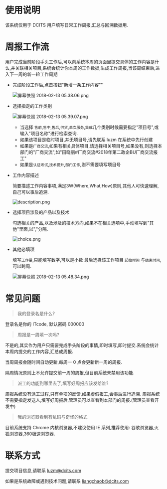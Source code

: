 # 使用说明
该系统仅用于 DCITS 用户填写日常工作周报,汇总与回溯数据用.

# 周报工作流
用户完成当前阶段手头工作后,可以向系统本周的页面里提交具体的工作内容是什么,并关联相关项目,系统会统计你本周的工作数据,生成工作周报,当该周结束后,进入下一周的新一轮工作周期

- 完成阶段工作后,点击按钮"新增一条工作内容""

    ![屏幕快照 2018-02-13 05.38.06.png](https://i.loli.net/2018/02/13/5a82095622380.png)

- 选择指定的工作类别

    ![屏幕快照 2018-02-13 05.39.07.png](https://i.loli.net/2018/02/13/5a82098c89a51.png)

    - 当选择 `售前`,`售中`,`售后`,`供货`,`单次服务`,`集成`几个类别时候需要指定"项目号",或输入"项目名称"进行检索查询.
    - 如果该项目是临时项目,并无项目号,请先联系 luzm 在系统中先行创建
    - 如果是`厂商交流`,如果有相关具体项目,请选择相关项目号,如果没有,则选择本部门的"厂商交流",如"田晓丽#厂商交流#2018年第二政企BU厂商交流报工"
    - 如果是`认证考试`,`技术提升`,`部门工作`,则不需要填写项目号

- 工作内容描述

    简要描述工作内容事项,满足3W(Where,What,How)原则,其他人可快速理解,自己可以事后追溯.

    ![description.png](https://i.loli.net/2018/02/07/5a79f37ca20bb.png)

- 选择项目涉及的产品以及技术

    勾选相关的产品,以及涉及的技术方向,如果不在相关选项中,手动填写到"其他"里面,以","分隔.
    
    ![choice.png](https://i.loli.net/2018/02/07/5a79f47e25ba9.png)

- 其他必填项

    填写`工作量`,只能填写数字,可以是小数
    最后选择该工作项目 `起始时间` 与`结束时间`,可以跨周.
    
    ![屏幕快照 2018-02-13 05.48.34.png](https://i.loli.net/2018/02/13/5a820bc44f701.png)

# 常见问题
> 我的登录名是什么?

登录名是你的 ITcode, 默认密码 000000

> 周报是一周填一次吗?

不是的,其实作为用户只需要完成手头阶段的事情,即时填写,即时提交.系统会统计本周内提交的工作内容,汇总成周报.

当周周报会随时间自动更新,每周一 0 点会更新新一周的周报.

隔周情况原则上不允许提交前一周的周报,但目前系统未禁用该功能.


> 派工的功能到哪里去了,填写好周报应该发给谁?

周报系统没有派工过程,只有单项的反馈,如果虚假报工,会事后进行追溯.
周报系统不需要指定发送人,填写好周报后,管理员可以查看到本部门的周报.(管理员查看开发中)


> 我的浏览器看到有乱码与奇怪的格式

目前系统支持 Chrome 内核浏览器,不建议使用 IE 系列,推荐使用: 谷歌浏览器,火狐浏览器,360极速浏览器. 



# 联系方式

提交项目信息,请联系 luzm@dcits.com

如果是系统故障或遇到技术问题,请联系 liangchaob@dcits.com


